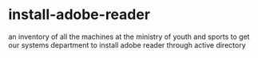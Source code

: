 # install-adobe-reader
an inventory of all the machines at the ministry of youth and sports to get our systems department to install adobe reader through active directory
